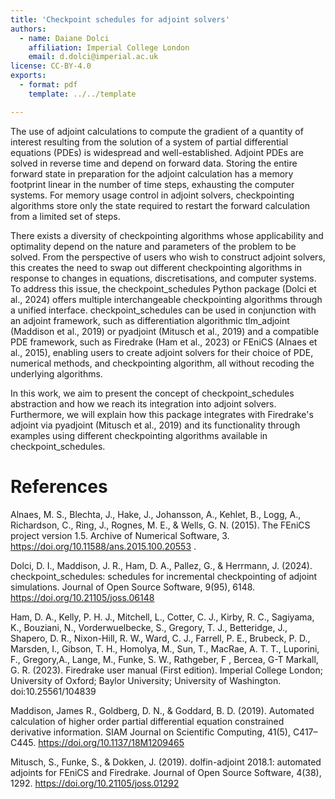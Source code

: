 ```yaml
---
title: 'Checkpoint schedules for adjoint solvers'
authors:
  - name: Daiane Dolci
    affiliation: Imperial College London
    email: d.dolci@imperial.ac.uk
license: CC-BY-4.0
exports:
  - format: pdf
    template: ../../template

---
```


The use of adjoint calculations to compute the gradient of a quantity of interest resulting from the solution of a system of partial differential equations (PDEs) is widespread and well-established. Adjoint PDEs are solved in reverse time and depend on forward data. Storing the entire forward state in preparation for the adjoint calculation has a memory footprint linear in the number of time steps, exhausting the computer systems. For memory usage control in adjoint solvers, checkpointing algorithms store only the state required to restart the forward calculation from a limited set of steps.

There exists a diversity of checkpointing algorithms whose applicability and optimality depend on the nature and parameters of the problem to be solved. From the perspective of users who wish to construct adjoint solvers, this creates the need to swap out different checkpointing algorithms in response to changes in equations, discretisations, and computer systems. To address this issue, the checkpoint_schedules Python package (Dolci et al., 2024) offers multiple interchangeable checkpointing algorithms through a unified interface. checkpoint_schedules can be used in conjunction with an adjoint framework, such as differentiation algorithmic tlm_adjoint (Maddison et al., 2019) or pyadjoint (Mitusch et al., 2019) and a compatible PDE framework, such as Firedrake (Ham et al., 2023) or FEniCS (Alnaes et al., 2015), enabling users to create adjoint solvers for their choice of PDE, numerical methods, and checkpointing algorithm, all without recoding the underlying algorithms.

In this work, we aim to present the concept of checkpoint_schedules abstraction and how we reach its integration into adjoint solvers. Furthermore, we will explain how this package integrates with Firedrake's adjoint via pyadjoint (Mitusch et al., 2019) and its functionality through examples using different checkpointing algorithms available in checkpoint_schedules.

# References
Alnaes, M. S., Blechta, J., Hake, J., Johansson, A., Kehlet, B., Logg, A., Richardson, C., Ring, J., Rognes, M. E., & Wells, G. N. (2015). The FEniCS project version 1.5. Archive of Numerical Software, 3. https://doi.org/10.11588/ans.2015.100.20553 .

Dolci, D. I., Maddison, J. R., Ham, D. A., Pallez, G., & Herrmann, J. (2024). checkpoint_schedules: schedules for incremental checkpointing of adjoint simulations. Journal of Open Source Software, 9(95), 6148. https://doi.org/10.21105/joss.06148

Ham, D. A., Kelly, P. H. J., Mitchell, L., Cotter, C. J., Kirby, R. C., Sagiyama, K., Bouziani, N., Vorderwuelbecke, S., Gregory, T. J., Betteridge, J., Shapero, D. R., Nixon-Hill, R. W., Ward, C. J., Farrell, P. E., Brubeck, P. D., Marsden, I., Gibson, T. H., Homolya, M., Sun, T.,  MacRae, A. T. T., Luporini, F., Gregory,A., Lange, M., Funke, S. W., Rathgeber, F ,  Bercea, G-T Markall, G. R. (2023). Firedrake user manual (First edition). Imperial College London; University of Oxford; Baylor University; University of Washington. doi:10.25561/104839

Maddison, James R., Goldberg, D. N., & Goddard, B. D. (2019). Automated calculation of higher order partial differential equation constrained derivative information. SIAM Journal on Scientific Computing, 41(5), C417–C445. https://doi.org/10.1137/18M1209465

Mitusch, S., Funke, S., & Dokken, J. (2019). dolfin-adjoint 2018.1: automated adjoints for FEniCS and Firedrake. Journal of Open Source Software, 4(38), 1292. https://doi.org/10.21105/joss.01292
